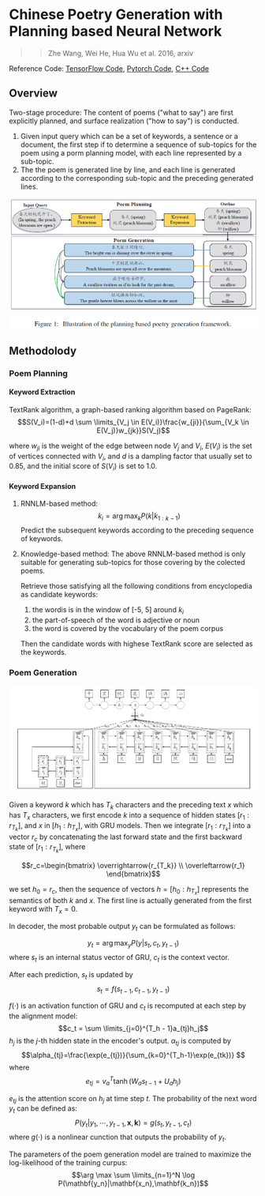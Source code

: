 # Chinese Poetry Generation with Planning based Neural Network

>> Zhe Wang, Wei He, Hua Wu et al. 2016, arxiv

Reference Code: [TensorFlow Code](https://github.com/Disiok/poetry-seq2seq), [Pytorch Code](https://github.com/jhave/pytorch-poetry-generation), [C++ Code](https://github.com/XingxingZhang/rnnpg)

## Overview

Two-stage procedure: The content of poems ("what to say") are first explicitly planned, and surface realization ("how to say") is conducted.

1. Given input query which can be a set of keywords, a sentence or a document, the first step if to determine a sequence of sub-topics for the poem using a porm planning model, with each line represented by a sub-topic.
2. The the poem is generated line by line, and each line is generated according to the corresponding sub-topic and the preceding generated lines.

![](../Figs/pg_chinese_poetry_1.png)

## Methodolody

### Poem Planning

#### Keyword Extraction

TextRank algorithm, a graph-based ranking algorithm based on PageRank:
$$S(V_i)=(1-d)+d \sum \limits_{V_j \in E(V_i)}\frac{w_{ji}}{\sum_{V_k \in E(V_j)}w_{jk}}S(V_j)$$

where $w_{ji}$ is the weight of the edge between node $V_j$ and $V_i$, $E(V_i)$ is the set of vertices connected with $V_i$, and $d$ is a dampling factor that usually set to 0.85, and the initial score of $S(V_i)$ is set to 1.0.

#### Keyword Expansion

1. RNNLM-based method:
   $$k_i=\arg \max_k P(k|k_{1:k-1}) $$
   Predict the subsequent keywords according to the preceding sequence of keywords.

2. Knowledge-based method:
   The above RNNLM-based method is only suitable for generating sub-topics for those covering by the colected poems.

   Retrieve those satisfying all the following conditions from encyclopedia as candidate keywords:
   1. the wordis is in the window of [-5, 5] around $k_i$
   2. the part-of-speech of the word is adjective or noun
   3. the word is covered by the vocabulary of the poem corpus

   Then the candidate words with highese TextRank score are selected as the keywords.

### Poem Generation

![](../Figs/pg_chinese_poetry_2.png)

Given a keyword $k$ which has $T_k$ characters and the preceding text $x$ which has $T_x$ characters, we first encode $k$ into a sequence of hidden states $[r_1:r_{T_k}]$, and $x$ in $[h_1:h_{T_x}]$, with GRU models. Then we integrate $[r_1:r_{T_k}]$ into a vector $r_c$ by concatenating the last forward state and the first backward state of $[r_1:r_{T_k}]$, where

$$r_c=\begin{bmatrix} \overrightarrow{r_{T_k}} \\ \overleftarrow{r_1} \end{bmatrix}$$

we set $h_0=r_c$, then the sequence of vectors $h=[h_0:h_{T_x}]$ represents the semantics of both $k$ and $x$. The first line is actually generated from the first keyword with $T_x = 0$.

In decoder, the most probable output $y_t$ can be formulated as follows:

$$y_t=\arg \max_y P(y|s_t,c_t,y_{t-1})$$
where $s_t$ is an internal status vector of GRU, $c_t$ is the context vector.

After each prediction, $s_t$ is updated by
$$s_t=f(s_{t-1},c_{t-1},y_{t-1})$$

$f(\cdot)$ is an activation function of GRU and $c_t$ is recomputed at each step by the alignment model:
$$c_t = \sum \limits_{j=0}^{T_h - 1}a_{tj}h_j$$
$h_j$ is the $j$-th hidden state in the encoder's output. $\alpha_{tj}$ is computed by
$$\alpha_{tj}=\frac{\exp(e_{tj})}{\sum_{k=0}^{T_h-1}\exp(e_{tk})} $$
where
$$e_{tj}=v_a^T\tanh(W_a s_{t-1}+U_a h_j) $$

$e_{tj}$ is the attention score on $h_j$ at time step $t$. The probability of the next word $y_t$ can be defined as:
$$P(y_t|y_1,\cdots,y_{t-1},\mathbf{x},\mathbf{k})=g(s_t,y_{t-1},c_t)$$
where $g(\cdot)$ is a nonlinear cunction that outputs the probability of $y_t$.

The parameters of the poem generation model are trained to maximize the log-likelihood of the training curpus:
$$\arg \max \sum \limits_{n=1}^N \log P(\mathbf{y_n}|\mathbf{x_n},\mathbf{k_n})$$